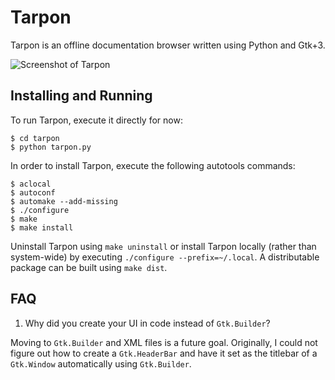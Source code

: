 Tarpon
======

Tarpon is an offline documentation browser written using Python and Gtk+3.

![Screenshot of Tarpon](https://raw.githubusercontent.com/techwizrd/tarpon/master/Screenshot.png)

Installing and Running
----------------------

To run Tarpon, execute it directly for now:

    $ cd tarpon
    $ python tarpon.py

In order to install Tarpon, execute the following autotools commands:

    $ aclocal
    $ autoconf
    $ automake --add-missing
    $ ./configure
    $ make
    $ make install

Uninstall Tarpon using ``make uninstall`` or install Tarpon locally (rather than system-wide) by executing ``./configure --prefix=~/.local``. A distributable package can be built using ``make dist``.

FAQ
---

1. Why did you create your UI in code instead of ``Gtk.Builder``?

Moving to ``Gtk.Builder`` and XML files is a future goal. Originally, I could not figure out how to create a ``Gtk.HeaderBar`` and have it set as the titlebar of a ``Gtk.Window`` automatically using ``Gtk.Builder``.
